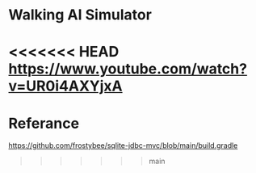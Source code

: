 # Walking AI Simulator

<<<<<<< HEAD
https://www.youtube.com/watch?v=UR0i4AXYjxA
=======
# Referance
https://github.com/frostybee/sqlite-jdbc-mvc/blob/main/build.gradle
>>>>>>> main
